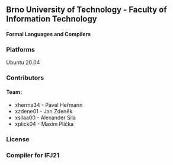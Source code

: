 ## Brno University of Technology - Faculty of Information Technology
#### Formal Languages and Compilers

### Platforms
Ubuntu 20.04

### Contributors
#### Team: 
- xherma34 - Pavel Heřmann
- xzdene01 - Jan Zdeněk
- xsilaa00 - Alexander Sila
- xplick04 - Maxim Plička

### License


### Compiler for IFJ21
